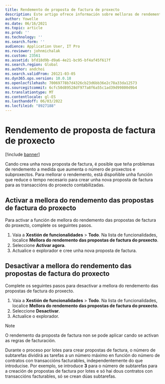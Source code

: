 ```yaml
---
title: Rendemento de proposta de factura de proxecto
description: Este artigo ofrece información sobre melloras de rendemento nas propostas de facturas de proxectos.
author: Yowelle
ms.date: 06/16/2021
ms.topic: article
ms.prod: ''
ms.technology: ''
ms.search.form: ''
audience: Application User, IT Pro
ms.reviewer: johnmichalak
ms.custom: 23561
ms.assetid: bfd18d9b-d9a6-4e21-bc95-bf4af45f617f
ms.search.region: Global
ms.author: andchoi
ms.search.validFrom: 20121-03-05
ms.dyn365.ops.version: 10.0.18
ms.openlocfilehash: 70069778b7d4326cb23d6bb36e2c78a33da12573
ms.sourcegitcommit: 6cfc50d89528df977a8f6a55c1ad39d99800d9b4
ms.translationtype: MT
ms.contentlocale: gl-ES
ms.lasthandoff: 06/03/2022
ms.locfileid: "8927188"
---
```

# <a name="project-invoice-proposal-performance"></a>Rendemento de proposta de factura de proxecto

[!include [banner](../includes/banner.md)]

Cando crea unha nova proposta de factura, é posible que teña problemas de rendemento a medida que aumenta o número de proxectos e subproxectos. Para mellorar o rendemento, está dispoñible unha función que reduce o tempo necesario para crear unha nova proposta de factura para as transaccións do proxecto contabilizadas.

## <a name="enable-project-invoice-proposal-performance-enhancement"></a>Activar a mellora do rendemento das propostas de factura do proxecto
Para activar a función de mellora do rendemento das propostas de factura do proxecto, complete os seguintes pasos.

1.  Vaia a **Xestión de funcionalidades** > **Todo**. Na lista de funcionalidades, localice **Mellora do rendemento das propostas de factura do proxecto**.
2.  Seleccione **Activar agora**.
3.  Actualice o explorador e cree unha nova proposta de factura.

## <a name="turn-off-project-invoice-proposal-performance-enhancement"></a>Desactivar a mellora do rendemento das propostas de factura do proxecto
Complete os seguintes pasos para desactivar a mellora do rendemento das propostas de factura do proxecto.

1.  Vaia a **Xestión de funcionalidades** > **Todo**. Na lista de funcionalidades, localice **Mellora do rendemento das propostas de factura do proxecto**.
2.  Seleccione **Desactivar**.
3.  Actualice o explorador.

> [!NOTE]
> O rendemento da proposta de factura non se pode aplicar cando se activan as regras de facturación.
> 
> Durante o proceso por lotes para crear propostas de factura, o número de subtarefas dividirá as tarefas a un número máximo en función do número de contratos con transaccións facturables, independentemente do que introducise. Por exemplo, se introduce **3** para o número de subtarefas para a creación de propostas de factura por lotes e só hai dous contratos con transaccións facturables, só se crean dúas subtarefas.
